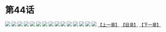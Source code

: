 # 第44话
![](https://s1.baozimh.com/scomic/yuekanshaonuyeqijun-chunquan/0/48-si57/1.jpg)
![](https://s1.baozimh.com/scomic/yuekanshaonuyeqijun-chunquan/0/48-si57/2.jpg)
![](https://s1.baozimh.com/scomic/yuekanshaonuyeqijun-chunquan/0/48-si57/3.jpg)
![](https://s1.baozimh.com/scomic/yuekanshaonuyeqijun-chunquan/0/48-si57/4.jpg)
![](https://s1.baozimh.com/scomic/yuekanshaonuyeqijun-chunquan/0/48-si57/5.jpg)
![](https://s1.baozimh.com/scomic/yuekanshaonuyeqijun-chunquan/0/48-si57/6.jpg)
![](https://s1.baozimh.com/scomic/yuekanshaonuyeqijun-chunquan/0/48-si57/7.jpg)
![](https://s1.baozimh.com/scomic/yuekanshaonuyeqijun-chunquan/0/48-si57/8.jpg)
![](https://s1.baozimh.com/scomic/yuekanshaonuyeqijun-chunquan/0/48-si57/9.jpg)
![](https://s1.baozimh.com/scomic/yuekanshaonuyeqijun-chunquan/0/48-si57/10.jpg)
![](https://s1.baozimh.com/scomic/yuekanshaonuyeqijun-chunquan/0/48-si57/11.jpg)
![](https://s1.baozimh.com/scomic/yuekanshaonuyeqijun-chunquan/0/48-si57/12.jpg)
![](https://s1.baozimh.com/scomic/yuekanshaonuyeqijun-chunquan/0/48-si57/13.jpg)
![](https://s1.baozimh.com/scomic/yuekanshaonuyeqijun-chunquan/0/48-si57/14.jpg)
![](https://s1.baozimh.com/scomic/yuekanshaonuyeqijun-chunquan/0/48-si57/15.jpg)
[【上一章】](./48.md)
[【目录】](./README.md)
[【下一章】](./50.md)
